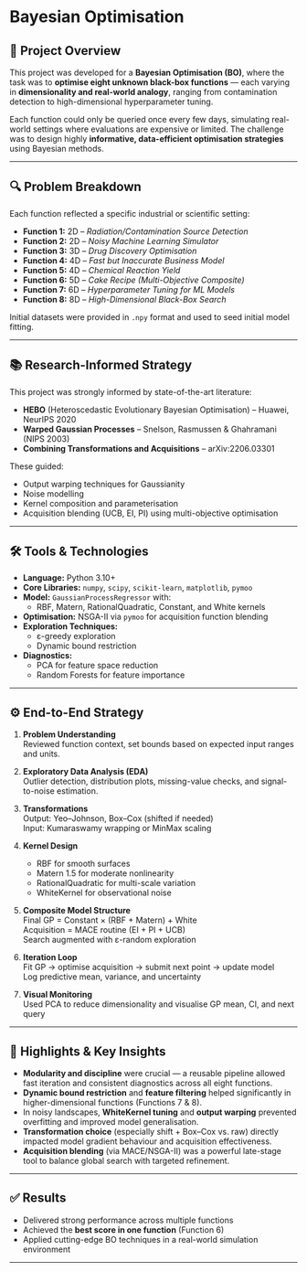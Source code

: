 # Bayesian Optimisation 

## 📌 Project Overview

This project was developed for a **Bayesian Optimisation (BO)**, where the task was to **optimise eight unknown black-box functions** — each varying in **dimensionality and real-world analogy**, ranging from contamination detection to high-dimensional hyperparameter tuning.

Each function could only be queried once every few days, simulating real-world settings where evaluations are expensive or limited. The challenge was to design highly **informative, data-efficient optimisation strategies** using Bayesian methods.

---

## 🔍 Problem Breakdown

Each function reflected a specific industrial or scientific setting:

- **Function 1:** 2D – *Radiation/Contamination Source Detection*
- **Function 2:** 2D – *Noisy Machine Learning Simulator*
- **Function 3:** 3D – *Drug Discovery Optimisation*
- **Function 4:** 4D – *Fast but Inaccurate Business Model*
- **Function 5:** 4D – *Chemical Reaction Yield*
- **Function 6:** 5D – *Cake Recipe (Multi-Objective Composite)*
- **Function 7:** 6D – *Hyperparameter Tuning for ML Models*
- **Function 8:** 8D – *High-Dimensional Black-Box Search*

Initial datasets were provided in `.npy` format and used to seed initial model fitting.

---

## 📚 Research-Informed Strategy

This project was strongly informed by state-of-the-art literature:

- **HEBO** (Heteroscedastic Evolutionary Bayesian Optimisation) – Huawei, NeurIPS 2020  
- **Warped Gaussian Processes** – Snelson, Rasmussen & Ghahramani (NIPS 2003)  
- **Combining Transformations and Acquisitions** – arXiv:2206.03301

These guided:
- Output warping techniques for Gaussianity  
- Noise modelling  
- Kernel composition and parameterisation  
- Acquisition blending (UCB, EI, PI) using multi-objective optimisation  

---

## 🛠️ Tools & Technologies

- **Language:** Python 3.10+
- **Core Libraries:** `numpy`, `scipy`, `scikit-learn`, `matplotlib`, `pymoo`
- **Model:** `GaussianProcessRegressor` with:
  - RBF, Matern, RationalQuadratic, Constant, and White kernels
- **Optimisation:** NSGA-II via `pymoo` for acquisition function blending
- **Exploration Techniques:**
  - ε-greedy exploration  
  - Dynamic bound restriction
- **Diagnostics:**
  - PCA for feature space reduction  
  - Random Forests for feature importance  

---

## ⚙️ End-to-End Strategy

1. **Problem Understanding**  
   Reviewed function context, set bounds based on expected input ranges and units.

2. **Exploratory Data Analysis (EDA)**  
   Outlier detection, distribution plots, missing-value checks, and signal-to-noise estimation.

3. **Transformations**  
   Output: Yeo–Johnson, Box–Cox (shifted if needed)  
   Input: Kumaraswamy wrapping or MinMax scaling

4. **Kernel Design**  
   - RBF for smooth surfaces  
   - Matern 1.5 for moderate nonlinearity  
   - RationalQuadratic for multi-scale variation  
   - WhiteKernel for observational noise

5. **Composite Model Structure**  
   Final GP = Constant × (RBF + Matern) + White  
   Acquisition = MACE routine (EI + PI + UCB)  
   Search augmented with ε-random exploration

6. **Iteration Loop**  
   Fit GP → optimise acquisition → submit next point → update model  
   Log predictive mean, variance, and uncertainty

7. **Visual Monitoring**  
   Used PCA to reduce dimensionality and visualise GP mean, CI, and next query

---

## 🧠 Highlights & Key Insights

- **Modularity and discipline** were crucial — a reusable pipeline allowed fast iteration and consistent diagnostics across all eight functions.
- **Dynamic bound restriction** and **feature filtering** helped significantly in higher-dimensional functions (Functions 7 & 8).
- In noisy landscapes, **WhiteKernel tuning** and **output warping** prevented overfitting and improved model generalisation.
- **Transformation choice** (especially shift + Box–Cox vs. raw) directly impacted model gradient behaviour and acquisition effectiveness.
- **Acquisition blending** (via MACE/NSGA-II) was a powerful late-stage tool to balance global search with targeted refinement.

---

## ✅ Results

- Delivered strong performance across multiple functions  
- Achieved the **best score in one function** (Function 6)  
- Applied cutting-edge BO techniques in a real-world simulation environment

---


